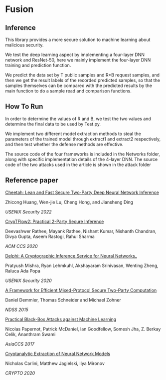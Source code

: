 # Fusion

## Inference

This library provides a more secure solution to machine learning about malicious security.

We test the deep learning aspect by implementing a four-layer DNN network and ResNet-50, here we mainly implement the four-layer DNN training and prediction function.

We predict the data set by T public samples and R*B request samples, and then we get the result labels of the recorded predicted samples, so that the samples themselves can be compared with the predicted results by the main function to do a sample read and comparison functions. 

## How To Run

In order to determine the values of R and B, we test the two values and determine the final data to be used by Test.py. 


We implement two different model extraction methods to steal the parameters of the trained model through extract1 and extract2 respectively, and then test whether the defense methods are effective.

The source code of the four frameworks is included in the Networks folder, along with specific implementation details of the 4-layer DNN. The source code of the two attacks used in the article is shown in the attack folder

## Reference paper

[Cheetah: Lean and Fast Secure Two-Party Deep Neural Network Inference](https://eprint.iacr.org/2022/207)

Zhicong Huang, Wen-jie Lu, Cheng Hong, and Jiansheng Ding

*USENIX Security 2022*



[CrypTFlow2: Practical 2-Party Secure Inference](https://eprint.iacr.org/2020/1002)  

Deevashwer Rathee, Mayank Rathee, Nishant Kumar, Nishanth Chandran, Divya Gupta, Aseem Rastogi, Rahul Sharma 

*ACM CCS 2020*



[Delphi: A Cryptographic Inference Service for Neural Networks_](https://eprint.iacr.org/2020/050.pdf)   

Pratyush Mishra, Ryan Lehmkuhl, Akshayaram Srinivasan, Wenting Zheng, Raluca Ada Popa

*USENIX Security 2020*

[A Framework for Efficient Mixed-Protocol Secure Two-Party Computation](https://encrypto.de/papers/DSZ15.pdf)

Daniel Demmler, Thomas Schneider and Michael Zohner 

*NDSS 2015*



[Practical Black-Box Attacks against Machine Learning](https://arxiv.org/pdf/1602.02697v4.pdf)

Nicolas Papernot, Patrick McDaniel, Ian Goodfellow, Somesh Jha, Z. Berkay Celik, Ananthram Swami 

*AsiaCCS 2017*



[Cryptanalytic Extraction of Neural Network Models](https://link.springer.com/chapter/10.1007/978-3-030-56877-1_7)

Nicholas Carlini, Matthew Jagielski, Ilya Mironov

*CRYPTO 2020*
